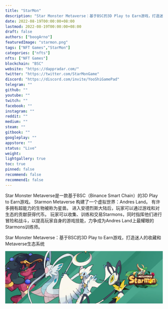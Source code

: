 ```yaml
---
title: "StarMon"
description: "Star Monster Metaverse：基于BSC的3D Play to Earn游戏，打造迷人的收藏和Metaverse生态系统"
date: 2022-08-19T00:00:00+08:00
lastmod: 2022-08-19T00:00:00+08:00
draft: false
authors: ["boogArno"]
featuredImage: "starmon.png"
tags: ["NFT Games","StarMon"]
categories: ["nfts"]
nfts: ["NFT Games"]
blockchain: "BSC"
website: "https://dappradar.com/"
twitter: "https://twitter.com/StarMonGame"
discord: "https://discord.com/invite/YooShiGamePad"
telegram: ""
github: ""
youtube: ""
twitch: ""
facebook: ""
instagram: ""
reddit: ""
medium: ""
steam: ""
gitbook: ""
googleplay: ""
appstore: ""
status: "Live"
weight: 
lightgallery: true
toc: true
pinned: false
recommend: false
recommend1: false
---
```

Star Monster Metaverse是一款基于BSC（Binance Smart Chain）的3D Play to Earn游戏。 Starmon Metaverse 构建了一个虚拟世界：Andres Land。 有许多拥有超能力的生物被称为星兽。
进入安德烈斯大陆后，玩家可以通过游戏和对生态的贡献获得代币。 玩家可以收集、训练和交易Starmons，同时指挥他们进行冒险和战斗，以提高玩家自身的游戏技能，力争成为Andres Land上最耀眼的Starmons训练师。

Star Monster Metaverse：基于BSC的3D Play to Earn游戏，打造迷人的收藏和Metaverse生态系统

![1080x360](1080x360.jpg)